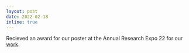 ```yaml
---
layout: post
date: 2022-02-18
inline: true
---
```


Recieved an award for our poster at the Annual Research Expo 22 for our [work](https://shivendraagrawal.github.io/projects/social_guidance/).
